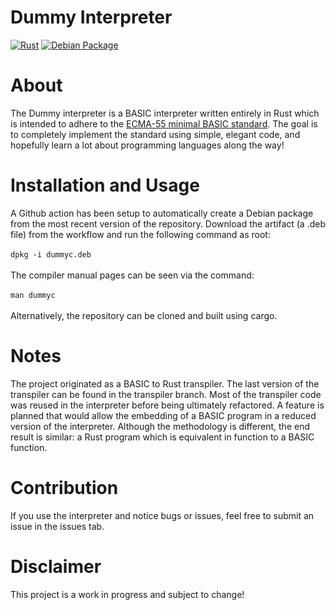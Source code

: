 # Dummy Interpreter
[![Rust](https://github.com/tim-day-387/dummy_compiler/actions/workflows/rust.yml/badge.svg)](https://github.com/tim-day-387/dummy_compiler/actions/workflows/rust.yml) [![Debian Package](https://github.com/tim-day-387/dummy_compiler/actions/workflows/debian.yml/badge.svg)](https://github.com/tim-day-387/dummy_compiler/actions/workflows/debian.yml)

# About

The Dummy interpreter is a BASIC interpreter written entirely in Rust which is intended to adhere to the 
[ECMA-55 minimal BASIC standard](https://ia903007.us.archive.org/15/items/ecma-55-1978/ecma-55-1978.pdf). The goal is to completely 
implement the standard using simple, elegant code, and hopefully learn a lot about programming languages along the way!

# Installation and Usage

A Github action has been setup to automatically create a Debian package from the most recent version of the repository. Download the artifact 
(a .deb file) from the workflow and run the following command as root:\
\
```dpkg -i dummyc.deb```\
\
The compiler manual pages can be seen via the command:\
\
```man dummyc```\
\
Alternatively, the repository can be cloned and built using cargo.

# Notes

The project originated as a BASIC to Rust transpiler. The last version of the transpiler can be found in the transpiler branch. Most of the transpiler
code was reused in the interpreter before being ultimately refactored. A feature is planned that would allow the embedding of a BASIC program in a
reduced version of the interpreter. Although the methodology is different, the end result is similar: a Rust program which is equivalent in 
function to a BASIC function.  

# Contribution

If you use the interpreter and notice bugs or issues, feel free to submit an issue in the issues tab. 

# Disclaimer

This project is a work in progress and subject to change! 

